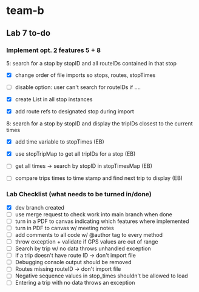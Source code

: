 # team-b

## Lab 7 to-do

### Implement opt. 2 features 5 + 8

5: search for a stop by stopID and all routeIDs contained in that stop
 - [X] change order of file imports so stops, routes, stopTimes
 - [ ] disable option: user can't search for routeIDs if ....
 - [X] create List in all stop instances
 - [X] add route refs to designated stop during import


8: search for a stop by stopID and display the tripIDs closest to the current times
 - [X] add time variable to stopTimes (EB)
 - [X] use stopTripMap to get all tripIDs for a stop (EB)
 - [ ] get all times -> search by stopID in stopTimesMap (EB)
 - [ ] compare trips times to time stamp and find next trip to display (EB)


### Lab Checklist (what needs to be turned in/done)
 - [X] dev branch created
 - [ ] use merge request to check work into main branch when done
 - [ ] turn in a PDF to canvas indicating which features where implemented
 - [ ] turn in PDF to canvas w/ meeting notes
 - [ ] add comments to all code w/ @author tag to every method
 - [ ] throw exception + validate if GPS values are out of range
 - [ ] Search by trip w/ no data throws unhandled exception
 - [ ] if a trip doesn't have route ID -> don't import file
 - [ ] Debugging console output should be removed
 - [ ] Routes missing routeID -> don't import file
 - [ ] Negative sequence values in stop_times shouldn't be allowed to load
 - [ ] Entering a trip with no data throws an exception